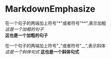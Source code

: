 # MarkdownEmphasize

在一个句子的两端加上符号\"\*\"或者符号"\*\*",表示加粗  
*这是一个加粗的句子*  
**这也是一个加粗的句子**  

在一个句子的两端加上符号"\_"或者符号"\_\_",表示斜体  
_这是一个斜体句式_
__这也是一个斜体句式__